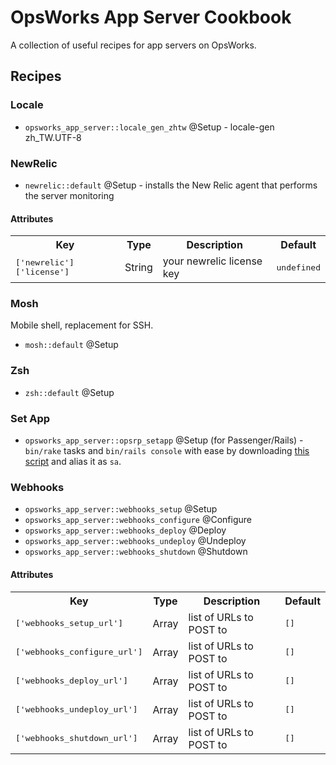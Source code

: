 OpsWorks App Server Cookbook
============================

A collection of useful recipes for app servers on OpsWorks.

Recipes
-------

### Locale

- `opsworks_app_server::locale_gen_zhtw` @Setup - locale-gen zh_TW.UTF-8

### NewRelic

 - `newrelic::default` @Setup - installs the New Relic agent that performs the server monitoring

#### Attributes

<table>
  <tr>
    <th>Key</th>
    <th>Type</th>
    <th>Description</th>
    <th>Default</th>
  </tr>
  <tr>
    <td><tt>['newrelic']['license']</tt></td>
    <td>String</td>
    <td>your newrelic license key</td>
    <td><tt>undefined</tt></td>
  </tr>
</table>

### Mosh

Mobile shell, replacement for SSH.

 - `mosh::default` @Setup

### Zsh

 - `zsh::default` @Setup

### Set App

 - `opsworks_app_server::opsrp_setapp` @Setup (for Passenger/Rails) - `bin/rake` tasks and `bin/rails console` with ease by downloading [this script](https://gist.github.com/Neson/9ec46f825eebadf06615) and alias it as `sa`.

### Webhooks

 - `opsworks_app_server::webhooks_setup` @Setup
 - `opsworks_app_server::webhooks_configure` @Configure
 - `opsworks_app_server::webhooks_deploy` @Deploy
 - `opsworks_app_server::webhooks_undeploy` @Undeploy
 - `opsworks_app_server::webhooks_shutdown` @Shutdown

#### Attributes

<table>
  <tr>
    <th>Key</th>
    <th>Type</th>
    <th>Description</th>
    <th>Default</th>
  </tr>
  <tr>
    <td><tt>['webhooks_setup_url']</tt></td>
    <td>Array</td>
    <td>list of URLs to POST to</td>
    <td><tt>[]</tt></td>
  </tr>
  <tr>
    <td><tt>['webhooks_configure_url']</tt></td>
    <td>Array</td>
    <td>list of URLs to POST to</td>
    <td><tt>[]</tt></td>
  </tr>
  <tr>
    <td><tt>['webhooks_deploy_url']</tt></td>
    <td>Array</td>
    <td>list of URLs to POST to</td>
    <td><tt>[]</tt></td>
  </tr>
  <tr>
    <td><tt>['webhooks_undeploy_url']</tt></td>
    <td>Array</td>
    <td>list of URLs to POST to</td>
    <td><tt>[]</tt></td>
  </tr>
  <tr>
    <td><tt>['webhooks_shutdown_url']</tt></td>
    <td>Array</td>
    <td>list of URLs to POST to</td>
    <td><tt>[]</tt></td>
  </tr>
</table>
